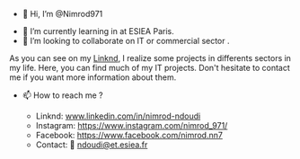 - 👋 Hi, I’m @Nimrod971 
<!--- 
- 👀 I’m interested in ... 
---> 
- 🌱 I’m currently learning in at ESIEA Paris.
- 💞️ I’m looking to collaborate on IT or commercial sector .

As you can see on my [Linknd](https://www.linkedin.com/in/nimrod-ndoudi), I realize some projects in differents sectors in my life.
Here, you can find much of my IT projects.
Don't hesitate to contact me if you want more information about them.
- 📫 How to reach me ? 

  - Linknd: 
www.linkedin.com/in/nimrod-ndoudi
  - Instagram: 
https://www.instagram.com/nimrod_971/
  - Facebook: 
https://www.facebook.com/nimrod.nn7
  - Contact: 
📧 ndoudi@et.esiea.fr
<!---
Nimrod971/Nimrod971 is a ✨ special ✨ repository because its `README.md` (this file) appears on your GitHub profile.
You can click the Preview link to take a look at your changes.
--->
